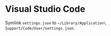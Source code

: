 # Visual Studio Code

Symlink `settings.json` to `~/Library/Application\ Support/Code/User/settings.json`.
